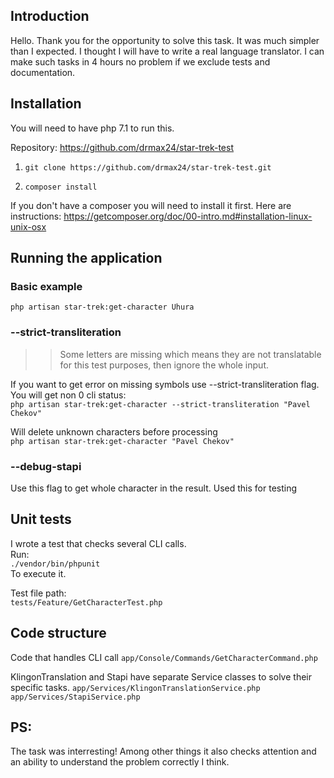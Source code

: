 ## Introduction
Hello. Thank you for the opportunity to solve this task. It was much simpler than I expected. I thought I will have to write a real language translator.
I can make such tasks in 4 hours no problem if we exclude tests and documentation.

## Installation
You will need to have php 7.1 to run this.

Repository: https://github.com/drmax24/star-trek-test

1. ```git clone https://github.com/drmax24/star-trek-test.git```

2. ```composer install```

If you don't have a composer you will need to install it first. Here are instructions:
https://getcomposer.org/doc/00-intro.md#installation-linux-unix-osx


## Running the application
### Basic example
```php artisan star-trek:get-character Uhura```

### --strict-transliteration
>>Some letters are missing which means they are not translatable for this test purposes, then ignore the whole input.

If you want to get error on missing symbols use --strict-transliteration flag. You will get non 0 cli status:  
```php artisan star-trek:get-character --strict-transliteration "Pavel Chekov"```

Will delete unknown characters before processing  
```php artisan star-trek:get-character "Pavel Chekov"```

### --debug-stapi
Use this flag to get whole character in the result. Used this for testing  

## Unit tests
I wrote a test that checks several CLI calls.  
Run:  
```./vendor/bin/phpunit```   
To execute it.

Test file path:   
```tests/Feature/GetCharacterTest.php```


## Code structure
Code that handles CLI call
```app/Console/Commands/GetCharacterCommand.php```

KlingonTranslation and Stapi have separate Service classes to solve their specific tasks.
```app/Services/KlingonTranslationService.php```
```app/Services/StapiService.php```

## PS:
The task was interresting! Among other things it also checks attention and an ability to understand the problem correctly I think.